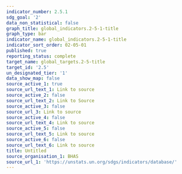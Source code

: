 ```yaml
---
indicator_number: 2.5.1
sdg_goal: '2'
data_non_statistical: false
graph_title: global_indicators.2-5-1-title
graph_type: bar
indicator_name: global_indicators.2-5-1-title
indicator_sort_order: 02-05-01
published: true
reporting_status: complete
target_name: global_targets.2-5-title
target_id: '2.5'
un_designated_tier: '1'
data_show_map: false
source_active_1: true
source_url_text_1: Link to source
source_active_2: false
source_url_text_2: Link to Source
source_active_3: false
source_url_3: Link to source
source_active_4: false
source_url_text_4: Link to source
source_active_5: false
source_url_text_5: Link to source
source_active_6: false
source_url_text_6: Link to source
title: Untitled
source_organisation_1: BHAS
source_url_1: 'https://unstats.un.org/sdgs/indicators/database/'
---
```

